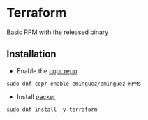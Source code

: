 # Terraform

Basic RPM with the released binary

## Installation

* Enable the [copr repo](https://copr.fedorainfracloud.org/coprs/eminguez/eminguez-RPMs/)

```
sudo dnf copr enable eminguez/eminguez-RPMs
```

* Install [packer](https://copr.fedorainfracloud.org/coprs/eminguez/eminguez-RPMs/package/terraform/)

```
sudo dnf install -y terraform
```
